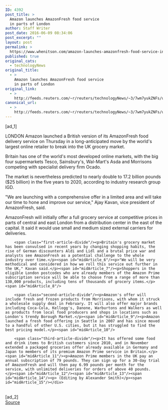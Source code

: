 ```yaml
---
ID: 4392
post_title: >
  Amazon launches AmazonFresh food service
  in parts of London
author: Staff Writer
post_date: 2016-06-09 08:34:06
post_excerpt: ""
layout: post
permalink: >
  https://www.whenitson.com/amazon-launches-amazonfresh-food-service-in-parts-of-london/
published: true
original_cats:
  - technologyNews
original_title:
  - >
    Amazon launches AmazonFresh food service
    in parts of London
original_link:
  - >
    http://feeds.reuters.com/~r/reuters/technologyNews/~3/7wm7yukZNFs/us-amazon-britain-grocery-idUSKCN0YV09G
canonical_url:
  - >
    http://feeds.reuters.com/~r/reuters/technologyNews/~3/7wm7yukZNFs/us-amazon-britain-grocery-idUSKCN0YV09G
---
```

 [ad_1]
<br><div id="articleText">
<span id="midArticle_start"/>

<span id="midArticle_0"/><span class="focusParagraph" readability="3"><p><span class="articleLocation">LONDON</span> Amazon launched a British version of its AmazonFresh food delivery service on Thursday in a long-anticipated move by the world's largest online retailer to break into the UK grocery market.</p></span><span id="midArticle_1"/><p>Britain has one of the world's most developed online markets, with the big four supermarkets Tesco, Sainsbury's, Wal-Mart's Asda and Morrisons competing with specialist delivery firm Ocado.</p><span id="midArticle_2"/><p>The market is nevertheless predicted to nearly double to 17.2 billion pounds ($25 billion) in the five years to 2020, according to industry research group IGD.</p><span id="midArticle_3"/><p>"We are launching with a comprehensive offer in a limited area and will take our time to hone and improve our service," Ajay Kavan, vice president of AmazonFresh, said.</p><span id="midArticle_4"/><p>AmazonFresh will initially offer a full grocery service at competitive prices in parts of central and east London from a distribution center in the east of the capital. It said it would use small and medium sized external carriers for deliveries.</p><span id="midArticle_5"/>
        
        <span class="first-article-divide"/><p>Britain's grocery market has been convulsed in recent years by changing shopping habits, the rise of German discounters Aldi and Lidl and a brutal price war and analysts see AmazonFresh as a potential challenge to the whole industry over time.</p><span id="midArticle_6"/><p>"We will be very methodical and considered in how we roll this service out further in the UK," Kavan said.</p><span id="midArticle_7"/><p>Shoppers in the eligible London postcodes who are already members of the Amazon Prime subscription service will be able to choose from a range of more than 130,000 products, including tens of thousands of grocery items.</p><span id="midArticle_8"/>
        
        <span class="second-article-divide"/><p>Amazon's offer will include fresh and frozen products from Morrisons, with whom it struck a wholesale supply deal in February. It will also offer major brands including Coca-Cola, Kellogg's, Danone, Warburtons and Walkers as well as products from local food producers and shops in locations such as London's trendy Borough Market.</p><span id="midArticle_9"/><p>Amazon launched a fresh food offering in Seattle in 2007 and has since moved to a handful of other U.S. cities, but it has struggled to find the best pricing model.</p><span id="midArticle_10"/>
        
        <span class="third-article-divide"/><p>It has offered some food and drink items to British customers since 2010, and in November extended a packaged groceries offer already available in Germany and Japan to members of its premium Amazon Prime service in Britain.</p><span id="midArticle_11"/><p>Amazon Prime members in the UK pay an annual subscription of 79 pounds. They can sign up for a 30-day trial of AmazonFresh and will then pay 6.99 pounds per month for the service, with unlimited deliveries for orders of above 40 pounds.   </p><span id="midArticle_12"/><span id="midArticle_13"/><span id="midArticle_14"/><p> (Editing by Alexander Smith)</p><span id="midArticle_15"/></div>
<br>[ad_2]
<br><a href="http://feeds.reuters.com/~r/reuters/technologyNews/~3/7wm7yukZNFs/us-amazon-britain-grocery-idUSKCN0YV09G">Source </a>